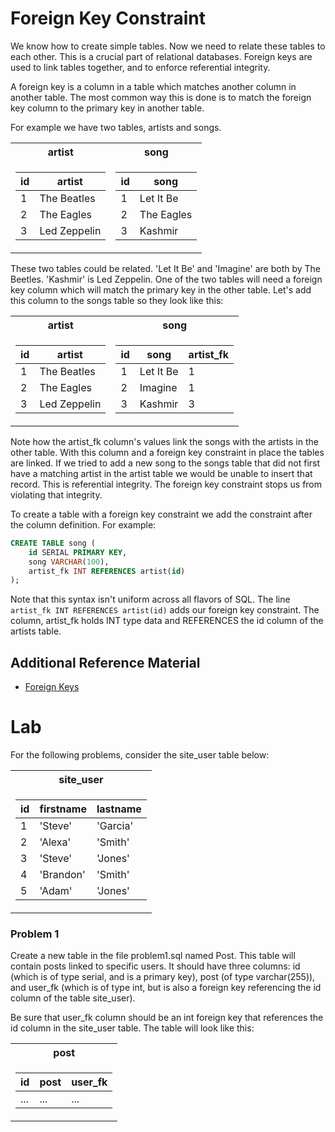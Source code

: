 # Foreign Key Constraint
We know how to create simple tables. 
Now we need to relate these tables to each other. This is a crucial part
of relational databases. Foreign keys are used to link tables together, and
to enforce referential integrity.

A foreign key is a column in a table which matches another column in another table.
The most common way this is done is to match the foreign key column to the primary 
key in another table.

For example we have two tables, artists and songs.  

<table>
<tr><th> artist </th><th> song </th></tr>
<tr><td>

| id | artist |
| ---- | -------- |
| 1 | The Beatles |
| 2 | The Eagles |
| 3 | Led Zeppelin |

</td><td>

| id | song |
| ---- | ------- |
| 1 | Let It Be |
| 2 | The Eagles |
| 3 | Kashmir |

</td></tr> </table>

These two tables could be related. 'Let It Be' and 'Imagine' are both by The Beetles.
'Kashmir' is Led Zeppelin. One of the two tables will need a foreign key column which
will match the primary key in the other table. Let's add this column to the songs table 
so they look like this:

<table>
<tr><th> artist </th><th> song </th></tr>
<tr><td>

| id | artist       |
| ---- | --------     |
| 1 | The Beatles  |
| 2 | The Eagles   |
| 3 | Led Zeppelin |

</td><td>

| id | song | artist_fk |
| ---- | ------- | ---- |
| 1 | Let It Be | 1 |
| 2 | Imagine | 1 |
| 3 | Kashmir | 3 |

</td></tr> </table>

Note how the artist_fk column's values link the songs with the artists in the other table.
With this column and a foreign key constraint in place the tables are linked. If we tried
to add a new song to the songs table that did not first have a matching artist in the 
artist table we would be unable to insert that record. This is referential integrity. The 
foreign key constraint stops us from violating that integrity.

To create a table with a foreign key constraint we add the constraint after the column
definition. For example:
```SQL
CREATE TABLE song (
    id SERIAL PRIMARY KEY,
    song VARCHAR(100),
    artist_fk INT REFERENCES artist(id)
);
```
Note that this syntax isn't uniform across all flavors of SQL. The line
`artist_fk INT REFERENCES artist(id)` adds our foreign key constraint. The column,
artist_fk holds INT type data and REFERENCES the id column of the artists table.

## Additional Reference Material
 - [Foreign Keys](https://www.w3schools.com/sql/sql_foreignkey.asp)

# Lab
For the following problems, consider the site_user table below:
<table><tr><th> site_user </th></tr><tr><td>

| id | firstname | lastname |
| ----- | -------------------- | ---------------------- |
|1      |'Steve'               |'Garcia'                |
|2      |'Alexa'               |'Smith'                 |
|3      |'Steve'               |'Jones'                 |
|4      |'Brandon'             |'Smith'                 |
|5      |'Adam'                |'Jones'                 |

</td></tr></table>

### Problem 1
Create a new table in the file problem1.sql named Post. This table will contain posts
linked to specific users. It should have three columns: id (which is of type serial, and is a primary key), 
post (of type varchar(255)), and user_fk (which is of type int, but is also a foreign key referencing the id column
of the table site_user).

Be sure that user_fk column should be an int foreign key that references the id column in the 
site_user table. The table will look like this:

<table><tr><th> post </th></tr><tr><td>

| id | post | user_fk |
| -- | ---- | ------- |
| ... | ... | ... |

</td></tr>
</table>